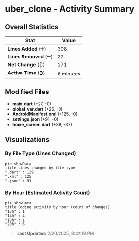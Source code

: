 # uber_clone - Activity Summary 

## Overall Statistics

| Stat                   | Value                                                             |
| ---------------------- | ----------------------------------------------------------------- |
| **Lines Added** (➕)   | 308                                          |
| **Lines Removed** (➖) | 37                                        |
| **Net Change** (↕)    | 271                |
| **Active Time** (⌚)   | 6 minutes |


## Modified Files
- **main.dart** (+27, -0)
- **global_var.dart** (+26, -0)
- **AndroidManifest.xml** (+125, -0)
- **settings.json** (+91, -0)
- **home_screen.dart** (+39, -37)

## Visualizations

### By File Type (Lines Changed)

```mermaid
pie showData
title Lines changed by file type
".dart" : 129
".xml" : 125
".json" : 91
```

### By Hour (Estimated Activity Count)

```mermaid
pie showData
title Coding activity by hour (count of changes)
"13h" : 1
"14h" : 4
"18h" : 1
"20h" : 6
```


> **Last Updated:** 2/20/2025, 8:42:19 PM